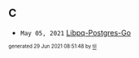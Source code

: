 ## C


* <code>May 05, 2021</code> [Libpq-Postgres-Go](2021-05-05T17-15-06-libpq-postgres-go.md)

<sup><sub>generated 29 Jun 2021 08:51:48 by <a href='https://github.com/senorprogrammer/til'>til</a></sub></sup>
